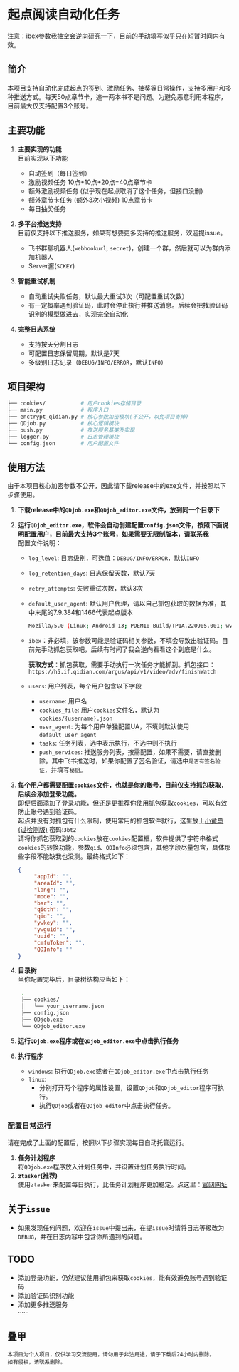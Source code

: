 # 起点阅读自动化任务  

注意：ibex参数我抽空会逆向研究一下，目前的手动填写似乎只在短暂时间内有效。

## 简介
本项目支持自动化完成起点的签到、激励任务、抽奖等日常操作，支持多用户和多种推送方式。每天50点章节卡，追一两本书不是问题。为避免恶意利用本程序，目前最大仅支持配置3个账号。

## 主要功能
1. **主要实现的功能**  
   目前实现以下功能
   - 自动签到（每日签到）
   - 激励视频任务 10点+10点+20点=40点章节卡
   - 额外激励视频任务 (似乎现在起点取消了这个任务，但接口没删)
   - 额外章节卡任务 (额外3次小视频) 10点章节卡
   - 每日抽奖任务

2. **多平台推送支持**  
   目前仅支持以下推送服务，如果有想要更多支持的推送服务，欢迎提issue。
   - 飞书群聊机器人(`webhookurl`, `secret`)，创建一个群，然后就可以为群内添加机器人
   - Server酱(`SCKEY`)

3. **智能重试机制**  
   - 自动重试失败任务，默认最大重试3次（可配置重试次数）
   - 有一定概率遇到验证码，此时会停止执行并推送消息。后续会把找验证码识别的模型做进去，实现完全自动化

4. **完整日志系统**  
   - 支持按天分割日志
   - 可配置日志保留周期，默认是7天
   - 多级别日志记录（`DEBUG/INFO/ERROR`，默认`INFO`）

## 项目架构
```bash
├── cookies/           # 用户cookies存储目录
├── main.py            # 程序入口
├── enctrypt_qidian.py # 核心参数加密模块(不公开，以免项目寄掉)
├── QDjob.py           # 核心逻辑模块
├── push.py            # 推送服务基类及实现
├── logger.py          # 日志管理模块
└── config.json        # 用户配置文件
```

## 使用方法
由于本项目核心加密参数不公开，因此请下载release中的exe文件，并按照以下步骤使用。  
1. **下载release中的`QDjob.exe`和`QDjob_editor.exe`文件，放到同一个目录下**

2. **运行`QDjob_editor.exe`，软件会自动创建配置`config.json`文件，按照下面说明配置用户，目前最大支持3个账号，如果需要无限制版本，请联系我**  
   配置文件说明：
   - `log_level`: 日志级别，可选值：`DEBUG/INFO/ERROR`，默认`INFO`
   
   - `log_retention_days`: 日志保留天数，默认7天
   
   - `retry_attempts`: 失败重试次数，默认3次
   
   - `default_user_agent`: 默认用户代理，请以自己抓包获取的数据为准，其中末尾的7.9.384和1466代表起点版本
        
        ```bash
        Mozilla/5.0 (Linux; Android 13; PDEM10 Build/TP1A.220905.001; wv) AppleWebKit/537.36 (KHTML, like Gecko) Version/4.0 Chrome/109.0.5414.86 MQQBrowser/6.2 TBS/047601 Mobile Safari/537.36 QDJSSDK/1.0  QDNightStyle_1  QDReaderAndroid/7.9.384/1466/1000032/OPPO/QDShowNativeLoading
        ```
        
   - `ibex`：非必填，该参数可能是验证码相关参数，不填会导致出验证码。目前先手动抓包获取吧，后续有时间了我会逆向看看这个到底是什么。
   
     ​         **获取方式**：抓包获取，需要手动执行一次任务才能抓到。抓包接口：`https://h5.if.qidian.com/argus/api/v1/video/adv/finishWatch`
   
   - `users`: 用户列表，每个用户包含以下字段
     
     - `username`: 用户名
     - `cookies_file`: 用户`cookies`文件名，默认为`cookies/{username}.json`
     - `user_agent`: 为每个用户单独配置UA，不填则默认使用`default_user_agent`
     - `tasks`: 任务列表，选中表示执行，不选中则不执行
     - `push_services`: 推送服务列表，按需配置，如果不需要，请直接删除。其中飞书推送时，如果你配置了签名验证，请选中`是否有签名验证`，并填写`秘钥`。
   
3. **每个用户都需要配置`cookies`文件，也就是你的账号，目前仅支持抓包获取，后续会添加登录功能。**  
   即便后面添加了登录功能，但还是更推荐你使用抓包获取`cookies`，可以有效防止账号遇到验证码。  
   起点并没有对抓包有什么限制，使用常用的抓包软件就行，这里放上[小黄鸟(过检测版)](https://wwqe.lanzouo.com/iImXX2y6ysje) 密码:`3bt2`  
   请将你抓包获取到的`cookies`放在`cookies`配置框，软件提供了字符串格式`cookies`的转换功能，参数`qid`、`QDInfo`必须包含，其他字段尽量包含，具体那些字段不能缺我也没测。最终格式如下：
   ```json
   {
        "appId": "",
        "areaId": "",
        "lang": "",
        "mode": "",
        "bar": "",
        "qidth": "",
        "qid": "",
        "ywkey": "",
        "ywguid": "",
        "uuid": "",
        "cmfuToken": "",
        "QDInfo": ""
   }
   ```

4. **目录树**  
   当你配置完毕后，目录树结构应当如下：
   ```bash
    .
    ├── cookies/
    │   └── your_username.json
    ├── config.json
    ├── QDjob.exe
    └── QDjob_editor.exe
   ```
   
5. **运行`QDjob.exe`程序或在`QDjob_editor.exe`中点击执行任务**

6. **执行程序**
   * `windows`: 执行`QDjob.exe`或者在`QDjob_editor.exe`中点击执行任务
   * `linux`:
     * 分别打开两个程序的属性设置，设置`QDjob`和`QDjob_editor`程序可执行。
     * 执行`QDjob`或者在`QDjob_editor`中点击执行任务。

### 配置日常运行  
请在完成了上面的配置后，按照以下步骤实现每日自动托管运行。
1. **任务计划程序**  
将`QDjob.exe`程序放入计划任务中，并设置计划任务执行时间。  
2. **`ztasker`(推荐)**  
使用`ztasker`来配置每日执行，比任务计划程序更加稳定。点这里：[官网网址](https://www.everauto.net/cn/index.html)

## 关于`issue`
* 如果发现任何问题，欢迎在`issue`中提出来，在提`issue`时请将日志等级改为`DEBUG`，并在日志内容中包含你所遇到的问题。

## TODO
 *  添加登录功能，仍然建议使用抓包来获取`cookies`，能有效避免账号遇到验证码
 *  添加验证码识别功能
 *  添加更多推送服务  
 ······

## 叠甲
    本项目为个人项目，仅供学习交流使用，请勿用于非法用途，请于下载后24小时内删除。
    如有侵权，请联系删除。

